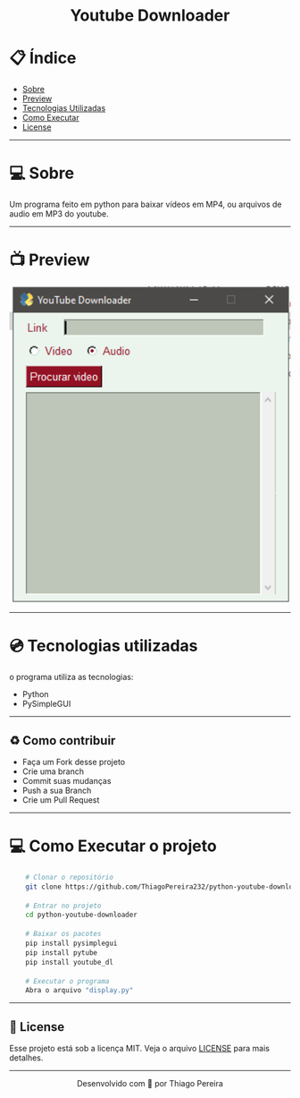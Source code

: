 <h1 align="center">
    <p>Youtube Downloader</p>
</h1>

# :clipboard: Índice

- [Sobre](#sobre)
- [Preview](#preview)
- [Tecnologias Utilizadas](#tecnologias-utilizadas)
- [Como Executar](#executar)
- [License](#license)

---

<a id="sobre">

# :computer: Sobre

Um programa feito em python para baixar vídeos em MP4, ou arquivos de audio em MP3 do youtube.

---

<a id="preview">

# :tv: Preview

<div align="center">
    <img src="preview.png" width="900px" height="auto">
</div>

---

<a id="tecnologias-utilizadas">

# :cd: Tecnologias utilizadas

o programa utiliza as tecnologias:

- Python
- PySimpleGUI

---

<a id="contribuir"></a>

## :recycle: Como contribuir

- Faça um Fork desse projeto
- Crie uma branch
- Commit suas mudanças
- Push a sua Branch
- Crie um Pull Request

---

 <a id="executar">

# :computer: Como Executar o projeto

```bash
    # Clonar o repositório
    git clone https://github.com/ThiagoPereira232/python-youtube-downloader

    # Entrar no projeto
    cd python-youtube-downloader

    # Baixar os pacotes
    pip install pysimplegui
    pip install pytube
    pip install youtube_dl

    # Executar o programa
    Abra o arquivo "display.py"
```

---

<a id="license"><a>

## :memo: License

Esse projeto está sob a licença MIT. Veja o arquivo [LICENSE](LICENSE) para mais detalhes.

---

<p align="center">
    Desenvolvido com 💜 por Thiago Pereira
</p>
